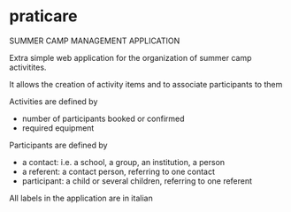# praticare

SUMMER CAMP MANAGEMENT APPLICATION

Extra simple web application for the organization of summer camp activitites.

It allows the creation of activity items and to associate participants to them

Activities are defined by
- number of participants booked or confirmed
- required equipment

Participants are defined by
- a contact: i.e. a school, a group, an institution, a person
- a referent: a contact person, referring to one contact
- participant: a child or several children, referring to one referent

All labels in the application are in italian 
